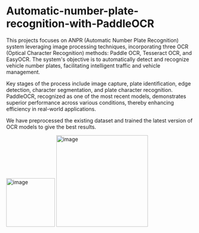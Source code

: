 # Automatic-number-plate-recognition-with-PaddleOCR

This projects focuses on ANPR (Automatic Number Plate Recognition) system leveraging image processing techniques, incorporating three OCR (Optical Character Recognition) methods: Paddle OCR, Tesseract OCR, and EasyOCR. The system's objective is to automatically detect and recognize vehicle number plates, facilitating intelligent traffic and vehicle management. 

Key stages of the process include image capture, plate identification, edge detection, character segmentation, and plate character recognition. PaddleOCR, recognized as one of the most recent models, demonstrates superior performance across various conditions, thereby enhancing efficiency in real-world applications.

We have preprocessed the existing dataset and trained the latest version of OCR models to give the best results.

<img width="130" alt="image" src="https://github.com/satyam20-sys/Automatic-number-plate-recognition-with-PaddleOCR/assets/72157667/28bc406a-5b1f-4fe4-ac90-edbc4beb5304">

<img width="245" alt="image" src="https://github.com/satyam20-sys/Automatic-number-plate-recognition-with-PaddleOCR/assets/72157667/b0dfcea3-cc32-4932-8381-0fa322e4de4a">


